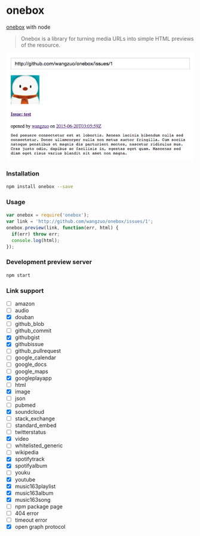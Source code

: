 # onebox
[onebox](https://github.com/discourse/onebox) with node

> Onebox is a library for turning media URLs into simple HTML previews of the resource.

![preview](preview.png)

### Installation
``` sh
npm install onebox --save
```
### Usage
``` javascript
var onebox = require('onebox');
var link = 'http://github.com/wangzuo/onebox/issues/1';
onebox.preview(link, function(err, html) {
  if(err) throw err;
  console.log(html);
});
```
### Development preview server
``` sh
npm start
```
### Link support
- [ ] amazon
- [ ] audio
- [x] douban
- [ ] github_blob
- [ ] github_commit
- [x] githubgist
- [x] githubissue
- [ ] github_pullrequest
- [ ] google_calendar
- [ ] google_docs
- [ ] google_maps
- [x] googleplayapp
- [ ] html
- [x] image
- [ ] json
- [ ] pubmed
- [x] soundcloud
- [ ] stack_exchange
- [ ] standard_embed
- [ ] twitterstatus
- [x] video
- [ ] whitelisted_generic
- [ ] wikipedia
- [x] spotifytrack
- [x] spotifyalbum
- [ ] youku
- [x] youtube
- [x] music163playlist
- [x] music163album
- [x] music163song
- [ ] npm package page
- [ ] 404 error
- [ ] timeout error
- [x] open graph protocol
